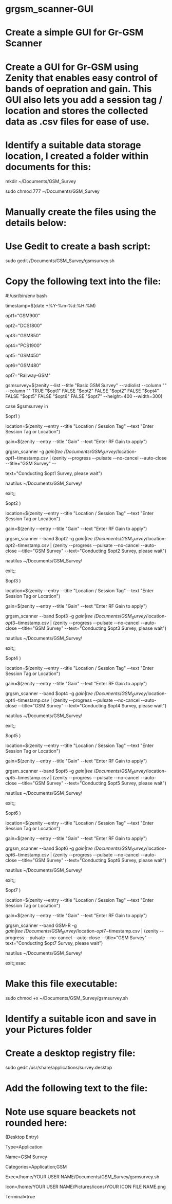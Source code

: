 # grgsm_scanner-GUI
# Create a simple GUI for Gr-GSM Scanner

# Create a GUI for Gr-GSM using Zenity that enables easy control of bands of oepration and gain. This GUI also lets you add a session tag / location and stores the collected data as .csv files for ease of use. 

# Identify a suitable data storage location, I created a folder within documents for this:

mkdir ~/Documents/GSM_Survey

sudo chmod 777 ~/Documents/GSM_Survey

# Manually create the files using the details below:

# Use Gedit to create a bash script:

sudo gedit /Documents/GSM_Survey/gsmsurvey.sh

# Copy the following text into the file:

#!/usr/bin/env bash

timestamp=$(date +%Y-%m-%d:%H:%M)

opt1="GSM900"

opt2="DCS1800"

opt3="GSM850"

opt4="PCS1900"

opt5="GSM450"

opt6="GSM480"

opt7="Railway-GSM"

gsmsurvey=$(zenity --list --title "Basic GSM Survey" --radiolist  --column "" --column "" TRUE "$opt1" FALSE "$opt2" FALSE "$opt2" FALSE "$opt4" FALSE "$opt5" FALSE "$opt6" FALSE "$opt7" --height=400 --width=300)

case $gsmsurvey in

$opt1 )

location=$(zenity --entry --title "Location / Session Tag" --text "Enter Session Tag or Location")

gain=$(zenity --entry --title "Gain" --text "Enter RF Gain to apply")

grgsm_scanner -g $gain | tee ~/Documents/GSM_Survey/$location-$opt1-$timestamp.csv | (zenity --progress --pulsate --no-cancel --auto-close --title="GSM Survey" --

text="Conducting $opt1 Survey, please wait")

nautilus ~/Documents/GSM_Survey/

exit;;

$opt2 )

location=$(zenity --entry --title "Location / Session Tag" --text "Enter Session Tag or Location")

gain=$(zenity --entry --title "Gain" --text "Enter RF Gain to apply")

grgsm_scanner --band $opt2 -g $gain | tee ~/Documents/GSM_Survey/$location-$opt2-$timestamp.csv | (zenity --progress --pulsate --no-cancel --auto-close --title="GSM Survey" --text="Conducting $opt2 Survey, please wait")

nautilus ~/Documents/GSM_Survey/

exit;;

$opt3 )

location=$(zenity --entry --title "Location / Session Tag" --text "Enter Session Tag or Location")

gain=$(zenity --entry --title "Gain" --text "Enter RF Gain to apply")

grgsm_scanner --band $opt3 -g $gain | tee ~/Documents/GSM_Survey/$location-$opt3-$timestamp.csv | (zenity --progress --pulsate --no-cancel --auto-close --title="GSM Survey" --text="Conducting $opt3 Survey, please wait")

nautilus ~/Documents/GSM_Survey/

exit;;

$opt4 )

location=$(zenity --entry --title "Location / Session Tag" --text "Enter Session Tag or Location")

gain=$(zenity --entry --title "Gain" --text "Enter RF Gain to apply")

grgsm_scanner --band $opt4 -g $gain | tee ~/Documents/GSM_Survey/$location-$opt4-$timestamp.csv | (zenity --progress --pulsate --no-cancel --auto-close --title="GSM Survey" --text="Conducting $opt4 Survey, please wait")

nautilus ~/Documents/GSM_Survey/

exit;;

$opt5 )

location=$(zenity --entry --title "Location / Session Tag" --text "Enter Session Tag or Location")

gain=$(zenity --entry --title "Gain" --text "Enter RF Gain to apply")

grgsm_scanner --band $opt5 -g $gain | tee ~/Documents/GSM_Survey/$location-$opt5-$timestamp.csv | (zenity --progress --pulsate --no-cancel --auto-close --title="GSM Survey" --text="Conducting $opt5 Survey, please wait")

nautilus ~/Documents/GSM_Survey/

exit;;

$opt6 )

location=$(zenity --entry --title "Location / Session Tag" --text "Enter Session Tag or Location")

gain=$(zenity --entry --title "Gain" --text "Enter RF Gain to apply")

grgsm_scanner --band $opt6 -g $gain | tee ~/Documents/GSM_Survey/$location-$opt6-$timestamp.csv | (zenity --progress --pulsate --no-cancel --auto-close --title="GSM Survey" --text="Conducting $opt6 Survey, please wait")

nautilus ~/Documents/GSM_Survey/

exit;;

$opt7 )

location=$(zenity --entry --title "Location / Session Tag" --text "Enter Session Tag or Location")

gain=$(zenity --entry --title "Gain" --text "Enter RF Gain to apply")

grgsm_scanner --band GSM-R -g $gain | tee ~/Documents/GSM_Survey/$location-$opt7-$timestamp.csv | (zenity --progress --pulsate --no-cancel --auto-close --title="GSM Survey" --text="Conducting $opt7 Survey, please wait")

nautilus ~/Documents/GSM_Survey/

exit;;esac

# Make this file executable:

sudo chmod +x ~/Documents/GSM_Survey/gsmsurvey.sh

# Identify a suitable icon and save in your Pictures folder

# Create a desktop registry file:

sudo gedit /usr/share/applications/survey.desktop

# Add the following text to the file:

# Note use square beackets not rounded here:

(Desktop Entry)

Type=Application

Name=GSM Survey

Categories=Application;GSM

Exec=/home/YOUR USER NAME/Documents/GSM_Survey/gsmsurvey.sh

Icon=/home/YOUR USER NAME/Pictures/icons/YOUR ICON FILE NAME.png

Terminal=true
